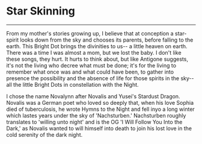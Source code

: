 # Star Skinning
---
From my mother's stories growing up, I believe that at conception a star-spirit looks down from the sky and chooses its parents, before falling to the earth. This Bright Dot brings the divinities to us-- a little heaven on earth. There was a time I was almost a mom, but we lost the baby. I don't like these songs, they hurt. It hurts to think about, but like Antigone suggests, it's not the living who decree what must be done; it's for the living to remember what once was and what could have been, to gather into presence the possibility and the absence of life for those spirits in the sky-- all the little Bright Dots in constellation with the Night. 

I chose the name Novalynn after Novalis and Yusei's Stardust Dragon. Novalis was a German poet who loved so deeply that, when his love Sophia died of tuberculosis, he wrote Hymns to the Night and fell inyo a long winter which lastes years under the sky of 'Nachsturben.' Nachsturben roughly translates to 'willing unto night' and is the OG 'I Will Follow You Into the Dark,' as Novalis wanted to will himself into death to join his lost love in the cold serenity of the dark night. 
